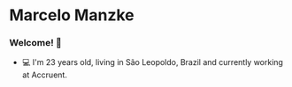 # Marcelo Manzke 

### Welcome! 👋

- 💻 I'm 23 years old, living in São Leopoldo, Brazil and currently working at Accruent.



<!---
KoolieM/KoolieM is a ✨ special ✨ repository because its `README.md` (this file) appears on your GitHub profile.
You can click the Preview link to take a look at your changes.
--->
